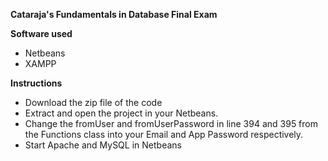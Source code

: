 **Cataraja's Fundamentals in Database Final Exam**

**Software used**
- Netbeans
- XAMPP

**Instructions**
- Download the zip file of the code
- Extract and open the project in your Netbeans.
- Change the fromUser and fromUserPassword in line 394 and 395 from the Functions class into your Email and App Password respectively.
- Start Apache and MySQL in Netbeans
